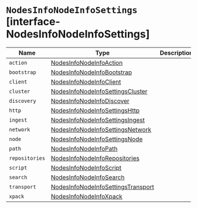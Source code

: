 # `NodesInfoNodeInfoSettings` [interface-NodesInfoNodeInfoSettings]

| Name | Type | Description |
| - | - | - |
| `action` | [NodesInfoNodeInfoAction](./NodesInfoNodeInfoAction.md) | &nbsp; |
| `bootstrap` | [NodesInfoNodeInfoBootstrap](./NodesInfoNodeInfoBootstrap.md) | &nbsp; |
| `client` | [NodesInfoNodeInfoClient](./NodesInfoNodeInfoClient.md) | &nbsp; |
| `cluster` | [NodesInfoNodeInfoSettingsCluster](./NodesInfoNodeInfoSettingsCluster.md) | &nbsp; |
| `discovery` | [NodesInfoNodeInfoDiscover](./NodesInfoNodeInfoDiscover.md) | &nbsp; |
| `http` | [NodesInfoNodeInfoSettingsHttp](./NodesInfoNodeInfoSettingsHttp.md) | &nbsp; |
| `ingest` | [NodesInfoNodeInfoSettingsIngest](./NodesInfoNodeInfoSettingsIngest.md) | &nbsp; |
| `network` | [NodesInfoNodeInfoSettingsNetwork](./NodesInfoNodeInfoSettingsNetwork.md) | &nbsp; |
| `node` | [NodesInfoNodeInfoSettingsNode](./NodesInfoNodeInfoSettingsNode.md) | &nbsp; |
| `path` | [NodesInfoNodeInfoPath](./NodesInfoNodeInfoPath.md) | &nbsp; |
| `repositories` | [NodesInfoNodeInfoRepositories](./NodesInfoNodeInfoRepositories.md) | &nbsp; |
| `script` | [NodesInfoNodeInfoScript](./NodesInfoNodeInfoScript.md) | &nbsp; |
| `search` | [NodesInfoNodeInfoSearch](./NodesInfoNodeInfoSearch.md) | &nbsp; |
| `transport` | [NodesInfoNodeInfoSettingsTransport](./NodesInfoNodeInfoSettingsTransport.md) | &nbsp; |
| `xpack` | [NodesInfoNodeInfoXpack](./NodesInfoNodeInfoXpack.md) | &nbsp; |
